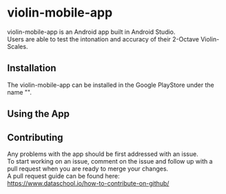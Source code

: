 # violin-mobile-app

violin-mobile-app is an Android app built in Android Studio.  
Users are able to test the intonation and accuracy of their 2-Octave Violin-Scales.

## Installation

The violin-mobile-app can be installed in the Google PlayStore under the name "".

## Using the App

## Contributing
Any problems with the app should be first addressed with an issue.  
To start working on an issue, comment on the issue and follow up with a pull request when you are ready to merge your changes.  
A pull request guide can be found here:  
https://www.dataschool.io/how-to-contribute-on-github/




